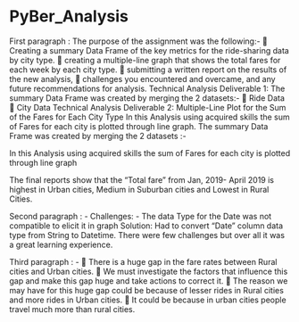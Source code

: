 # PyBer_Analysis
 First paragraph :
The purpose of the assignment was the following:-
	Creating a summary Data Frame of the key metrics for the ride-sharing data by city type.
	creating a multiple-line graph that shows the total fares for each week by each city type.
	submitting a written report on the results of the new analysis, 
	challenges you encountered and overcame, and any future recommendations for analysis.
Technical Analysis Deliverable 1: The summary Data Frame was created by merging the 2 datasets:-
	Ride Data
	City Data
Technical Analysis Deliverable 2: Multiple-Line Plot for the Sum of the Fares for Each City Type In this Analysis using acquired skills the sum of Fares for each city is plotted through line graph.
The summary Data Frame was created by merging the 2 datasets :-
 
In this Analysis using acquired skills the sum of Fares for each city is plotted through line graph

 
The final reports show that the “Total fare” from Jan, 2019- April 2019 is highest in Urban cities, Medium in Suburban cities and Lowest in Rural Cities.

Second paragraph : -
Challenges: -
The data Type for the Date was not compatible to elicit it in graph
Solution: Had to convert “Date” column data type from String to Datetime.
There were few challenges but over all it was a great learning experience.

Third paragraph : -
	There is a huge gap in the fare rates between Rural cities and Urban cities. 
	We must investigate the factors that influence this gap and make this gap huge and take actions to correct it.
	The reason we may have for this huge gap could be because of lesser rides in Rural cities and more rides in Urban cities.
	It could be because in urban cities people travel much more than rural cities.

